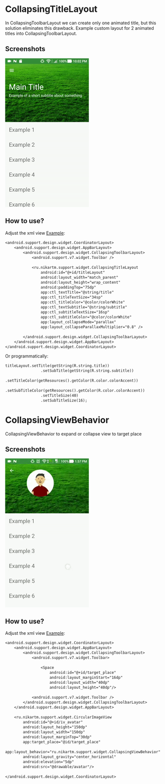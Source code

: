# CollapsingTitleLayout
In CollapsingToolbarLayout we can create only one animated title, but this solution eliminates this drawback.
Example custom layout for 2 animated titles into CollapsingToolbarLayout.

## Screenshots
![screenshot](https://raw.githubusercontent.com/nikartm/Android-Widget/master/screenshots/screenshot.gif)

## How to use?
Adjust the xml view [Example](https://github.com/nikartm/Android-Widget/blob/master/app/src/main/res/layout/fragment_collapsing_title.xml):
```
<android.support.design.widget.CoordinatorLayout>
    <android.support.design.widget.AppBarLayout>
        <android.support.design.widget.CollapsingToolbarLayout>
            <android.support.v7.widget.Toolbar />

            <ru.nikartm.support.widget.CollapsingTitleLayout
                android:id="@+id/titleLayout"
                android:layout_width="match_parent"
                android:layout_height="wrap_content"
                android:paddingTop="75dp"
                app:ctl_textTitle="@string/title"
                app:ctl_titleTextSize="34sp"
                app:ctl_titleColor="@color/colorWhite"
                app:ctl_textSubtitle="@string/subtitle"
                app:ctl_subtitleTextSize="16sp"
                app:ctl_subtitleColor="@color/colorWhite"
                app:layout_collapseMode="parallax"
                app:layout_collapseParallaxMultiplier="0.8" />

        </android.support.design.widget.CollapsingToolbarLayout>
    </android.support.design.widget.AppBarLayout>
</android.support.design.widget.CoordinatorLayout>
```
Or programmatically:
```
titleLayout.setTitle(getString(R.string.title))
                .setSubTitle(getString(R.string.subtitle))
                .setTitleColor(getResources().getColor(R.color.colorAccent))
                .setSubTitleColor(getResources().getColor(R.color.colorAccent))
                .setTitleSize(40)
                .setSubTitleSize(16);
```

# CollapsingViewBehavior
CollapsingViewBehavior to expand or collapse view to target place

## Screenshots
![screenshot](https://raw.githubusercontent.com/nikartm/Android-Widget/master/screenshots/screenshot2.gif)

## How to use?
Adjust the xml view [Example](https://github.com/nikartm/Android-Widget/blob/master/app/src/main/res/layout/fragment_collapsing_avatar.xml):
```
<android.support.design.widget.CoordinatorLayout>
    <android.support.design.widget.AppBarLayout>
        <android.support.design.widget.CollapsingToolbarLayout>
            <android.support.v7.widget.Toolbar>
            
                <Space
                    android:id="@+id/target_place"
                    android:layout_marginStart="16dp"
                    android:layout_width="40dp"
                    android:layout_height="40dp"/>
                    
            <android.support.v7.widget.Toolbar />
        </android.support.design.widget.CollapsingToolbarLayout>
    </android.support.design.widget.AppBarLayout>
    
    <ru.nikartm.support.widget.CircularImageView
        android:id="@+id/iv_avatar"
        android:layout_height="150dp"
        android:layout_width="150dp"
        android:layout_marginTop="30dp"
        app:target_place="@id/target_place"
        app:layout_behavior="ru.nikartm.support.widget.CollapsingViewBehavior"
        android:layout_gravity="center_horizontal"
        android:elevation="5dp"
        android:src="@drawable/avatar"/>
            
</android.support.design.widget.CoordinatorLayout>
```